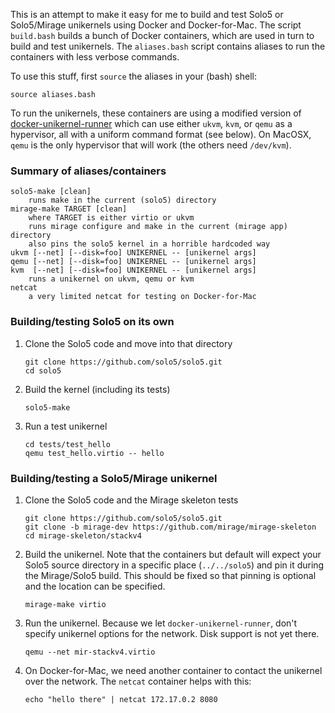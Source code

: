 This is an attempt to make it easy for me to build and test Solo5 or
Solo5/Mirage unikernels using Docker and Docker-for-Mac.  The script
`build.bash` builds a bunch of Docker containers, which are used in
turn to build and test unikernels.  The `aliases.bash` script contains
aliases to run the containers with less verbose commands.

To use this stuff, first `source` the aliases in your (bash) shell:

    source aliases.bash

To run the unikernels, these containers are using a modified version
of
[docker-unikernel-runner](https://github.com/djwillia/docker-unikernel-runner/tree/combo)
which can use either `ukvm`, `kvm`, or `qemu` as a hypervisor, all
with a uniform command format (see below).  On MacOSX, `qemu` is the
only hypervisor that will work (the others need `/dev/kvm`).

### Summary of aliases/containers
```
solo5-make [clean]
    runs make in the current (solo5) directory
mirage-make TARGET [clean]
    where TARGET is either virtio or ukvm
    runs mirage configure and make in the current (mirage app) directory
    also pins the solo5 kernel in a horrible hardcoded way
ukvm [--net] [--disk=foo] UNIKERNEL -- [unikernel args]
qemu [--net] [--disk=foo] UNIKERNEL -- [unikernel args] 
kvm  [--net] [--disk=foo] UNIKERNEL -- [unikernel args]
    runs a unikernel on ukvm, qemu or kvm
netcat
    a very limited netcat for testing on Docker-for-Mac
```

### Building/testing Solo5 on its own

1. Clone the Solo5 code and move into that directory
   ```
   git clone https://github.com/solo5/solo5.git
   cd solo5
   ```

2. Build the kernel (including its tests)
   ```
   solo5-make
   ```

3. Run a test unikernel
   ```
   cd tests/test_hello
   qemu test_hello.virtio -- hello
   ```

### Building/testing a Solo5/Mirage unikernel

1. Clone the Solo5 code and the Mirage skeleton tests
   ```
   git clone https://github.com/solo5/solo5.git
   git clone -b mirage-dev https://github.com/mirage/mirage-skeleton
   cd mirage-skeleton/stackv4
   ```

2. Build the unikernel.  Note that the containers but default will
   expect your Solo5 source directory in a specific place
   (`../../solo5`) and pin it during the Mirage/Solo5 build.  This
   should be fixed so that pinning is optional and the location can be
   specified.
   ```
   mirage-make virtio
   ```

3. Run the unikernel.  Because we let `docker-unikernel-runner`, don't
   specify unikernel options for the network.  Disk support is not yet
   there.
   ```
   qemu --net mir-stackv4.virtio
   ```

4. On Docker-for-Mac, we need another container to contact the
   unikernel over the network.  The `netcat` container helps with
   this:
   ```
   echo "hello there" | netcat 172.17.0.2 8080
   ```
